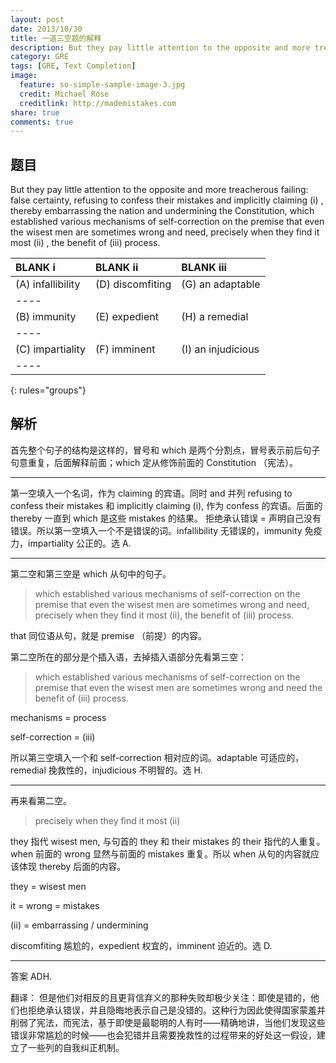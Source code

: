 ```yaml
---
layout: post
date: 2013/10/30
title: 一道三空题的解释
description: But they pay little attention to the opposite and more treacherous failing：false certainty, refusing to confess their mistakes and implicitly claiming (i), thereby embarrassing the nation and undermining the Constitution, which established various mechanisms of self-correction on the premise that even the wisest men are sometimes wrong and need, precisely when they find it most (ii), the benefit of (iii) process.
category: GRE
tags: [GRE, Text Completion]
image:
  feature: so-simple-sample-image-3.jpg
  credit: Michael Rose
  creditlink: http://mademistakes.com
share: true
comments: true
---
```

## 题目

But they pay little attention to the opposite and more treacherous failing: false certainty, refusing to confess their mistakes and implicitly claiming (i) , thereby embarrassing the nation and undermining the Constitution, which established various mechanisms of self-correction on the premise that even the wisest men are sometimes wrong and need, precisely when they find it most (ii) , the benefit of (iii)  process.

|        BLANK i      |      BLANK ii      |      BLANK iii      |
|:--------------------|:-------------------|:--------------------|
| (A) infallibility   | (D) discomfiting   |  (G) an adaptable   |
|----
| (B) immunity        | (E) expedient      |  (H) a remedial     |
|----
| (C) impartiality    | (F) imminent       |  (I) an injudicious |
|----
{: rules="groups"}

<!--more-->

## 解析

首先整个句子的结构是这样的，冒号和 which 是两个分割点，冒号表示前后句子句意重复，后面解释前面；which 定从修饰前面的 Constitution （宪法）。

------

第一空填入一个名词，作为 claiming 的宾语。同时 and 并列 refusing to confess their mistakes 和 implicitly claiming (i), 作为 confess 的宾语。后面的 thereby 一直到 which 是这些 mistakes 的结果。
拒绝承认错误 = 声明自己没有错误。所以第一空填入一个不是错误的词。infallibility 无错误的，immunity 免疫力，impartiality 公正的。选 A.

------

第二空和第三空是 which 从句中的句子。

>which established various mechanisms of self-correction on the premise that even the wisest men are sometimes wrong and need, precisely when they find it most (ii), the benefit of (iii) process.

that 同位语从句，就是 premise （前提）的内容。

第二空所在的部分是个插入语，去掉插入语部分先看第三空：

>which established various mechanisms of self-correction on the premise that even the wisest men are sometimes wrong and need the benefit of (iii) process.

mechanisms = process

self-correction = (iii)

所以第三空填入一个和 self-correction 相对应的词。adaptable 可适应的，remedial 挽救性的，injudicious 不明智的。选 H.

------

再来看第二空。

>precisely when they find it most (ii)

they 指代 wisest men, 与句首的 they 和 their mistakes 的 their 指代的人重复。when 前面的 wrong 显然与前面的 mistakes 重复。所以 when 从句的内容就应该体现 thereby 后面的内容。

they = wisest men

it = wrong = mistakes

(ii) = embarrassing / undermining

discomfiting 尴尬的，expedient 权宜的，imminent 迫近的。选 D.

------

答案 ADH.

翻译：
但是他们对相反的且更背信弃义的那种失败却极少关注：即使是错的，他们也拒绝承认错误，并且隐晦地表示自己是没错的。这种行为因此使得国家蒙羞并削弱了宪法，而宪法，基于即使是最聪明的人有时——精确地讲，当他们发现这些错误非常尴尬的时候——也会犯错并且需要挽救性的过程带来的好处这一假设，建立了一些列的自我纠正机制。
